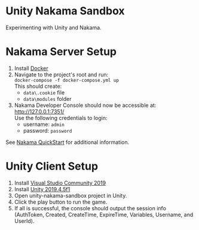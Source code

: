 # Unity Nakama Sandbox

Experimenting with Unity and Nakama.

# Nakama Server Setup

1. Install [Docker](https://www.docker.com/)
2. Navigate to the project's root and run:  
   `docker-compose -f docker-compose.yml up`  
   This should create:
   - `data\.cookie` file
   - `data\modules` folder
3. Nakama Developer Console should now be accessible at: http://127.0.0.1:7351/  
   Use the following credentials to login:
   - username: `admin`
   - password: `password`

See [Nakama QuickStart](https://heroiclabs.com/docs/install-docker-quickstart/) for additional information.

# Unity Client Setup

1. Install [Visual Studio Community 2019](https://visualstudio.microsoft.com/downloads/)
2. Install [Unity 2019.4.5f1](https://unity.com/)
3. Open unity-nakama-sandbox project in Unity.
4. Click the play button to run the game.
5. If all is successful, the console should output the session info (AuthToken, Created, CreateTime, ExpireTime, Variables, Username, and UserId).
